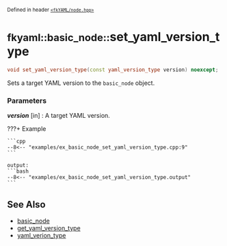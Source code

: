 <small>Defined in header [`<fkYAML/node.hpp>`](https://github.com/fktn-k/fkYAML/blob/develop/include/fkYAML/node.hpp)</small>

# <small>fkyaml::basic_node::</small>set_yaml_version_type

```cpp
void set_yaml_version_type(const yaml_version_type version) noexcept;
```

Sets a target YAML version to the `basic_node` object.  

### **Parameters**

***version*** [in]
:   A target YAML version.

???+ Example

    ```cpp
    --8<-- "examples/ex_basic_node_set_yaml_version_type.cpp:9"
    ```

    output:
    ```bash
    --8<-- "examples/ex_basic_node_set_yaml_version_type.output"
    ```

## **See Also**

* [basic_node](index.md)
* [get_yaml_version_type](get_yaml_version_type.md)
* [yaml_verion_type](../yaml_version_type.md)
